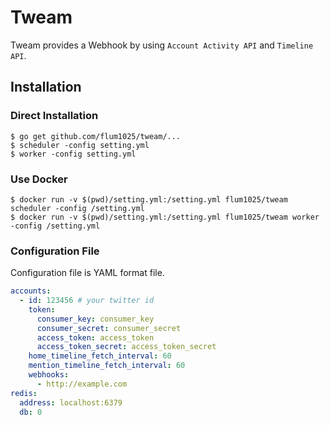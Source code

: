 Tweam
===

Tweam provides a Webhook by using `Account Activity API` and `Timeline API`.

Installation
---

### Direct Installation

```
$ go get github.com/flum1025/tweam/...
$ scheduler -config setting.yml
$ worker -config setting.yml
```

### Use Docker

```
$ docker run -v $(pwd)/setting.yml:/setting.yml flum1025/tweam scheduler -config /setting.yml
$ docker run -v $(pwd)/setting.yml:/setting.yml flum1025/tweam worker -config /setting.yml
```

### Configuration File

Configuration file is YAML format file.

```yaml
accounts:
  - id: 123456 # your twitter id
    token:
      consumer_key: consumer_key
      consumer_secret: consumer_secret
      access_token: access_token
      access_token_secret: access_token_secret
    home_timeline_fetch_interval: 60
    mention_timeline_fetch_interval: 60
    webhooks:
      - http://example.com
redis:
  address: localhost:6379
  db: 0
```
